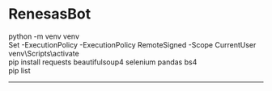 # RenesasBot
python -m venv venv  
Set -ExecutionPolicy -ExecutionPolicy RemoteSigned -Scope CurrentUser  
venv\Scripts\activate  
pip install requests beautifulsoup4 selenium pandas bs4  
pip list

------------------------
